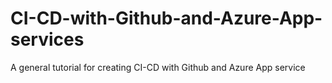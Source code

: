 # CI-CD-with-Github-and-Azure-App-services
A general tutorial for creating CI-CD with Github and Azure App service
